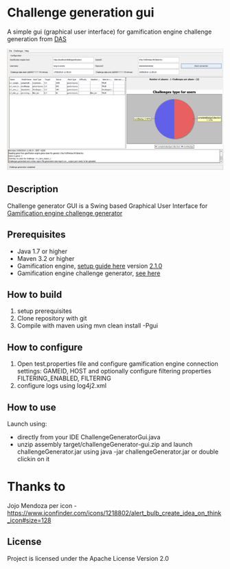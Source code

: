 # Challenge generation gui

A simple gui (graphical user interface) for gamification engine challenge generation from [DAS](https://github.com/das-fbk)


![Challenge generation gui and similation](img/img03.png)

## Description

Challenge generator GUI is a Swing based Graphical User Interface for [Gamification engine challenge generator](https://github.com/das-fbk/game-engine.challenge-gen)

## Prerequisites 

* Java 1.7 or higher
* Maven 3.2 or higher
* Gamification engine, [setup guide here](https://github.com/smartcommunitylab/smartcampus.gamification/wiki/Setup) version [2.1.0](https://github.com/smartcommunitylab/smartcampus.gamification/tree/r2.1.0)
* Gamification engine challenge generator, [see here](https://github.com/das-fbk/game-engine.challenge-gen/tree/long-game-trento)

## How to build

1. setup prerequisites
2. Clone repository with git
3. Compile with maven using mvn clean install -Pgui

## How to configure

1. Open test.properties file and configure gamification engine connection settings: GAMEID, HOST and optionally configure filtering properties FILTERING_ENABLED, FILTERING
2. configure logs using log4j2.xml

## How to use

Launch using:
 
* directly from your IDE ChallengeGeneratorGui.java 
* unzip assembly target/challengeGenerator-gui.zip and launch challengeGenerator.jar using java -jar challengeGenerator.jar or double clickin on it 

# Thanks to

Jojo Mendoza per icon - https://www.iconfinder.com/icons/1218802/alert_bulb_create_idea_on_think_icon#size=128

## License

Project is licensed under the Apache License Version 2.0